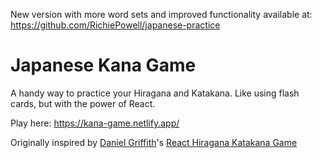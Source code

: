 New version with more word sets and improved functionality available at: https://github.com/RichiePowell/japanese-practice

# Japanese Kana Game

A handy way to practice your Hiragana and Katakana. Like using flash cards, but with the power of React.

Play here: https://kana-game.netlify.app/

Originally inspired by [Daniel Griffith](https://github.com/Daniel-Griffiths/react-hiragana-katakana-game/)'s [React Hiragana Katakana Game](https://github.com/Daniel-Griffiths/react-hiragana-katakana-game/)
